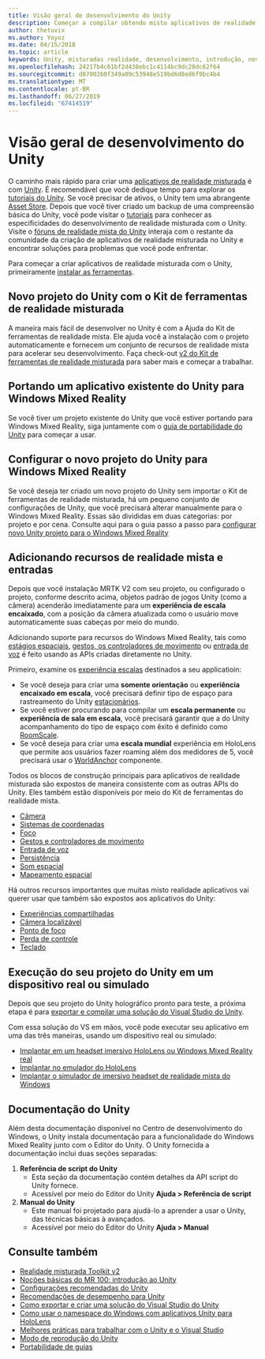 ```yaml
---
title: Visão geral de desenvolvimento do Unity
description: Começar a compilar obtendo misto aplicativos de realidade no Unity.
author: thetuvix
ms.author: Yoyoz
ms.date: 04/15/2018
ms.topic: article
keywords: Unity, misturadas realidade, desenvolvimento, introdução, novo projeto, portabilidade, funcionalidade, câmera, simulação, emulação, documentação
ms.openlocfilehash: 24217b4c61bf2d438ebc1c4114bc9dc20dc62f64
ms.sourcegitcommit: d8700260f349a09c53948e519bd6d8ed6f9bc4b4
ms.translationtype: MT
ms.contentlocale: pt-BR
ms.lasthandoff: 06/27/2019
ms.locfileid: "67414519"
---
```

# <a name="unity-development-overview"></a>Visão geral de desenvolvimento do Unity

O caminho mais rápido para criar uma [aplicativos de realidade misturada](app-views.md) é com [Unity](http://aka.ms/HoloLensUnity). É recomendável que você dedique tempo para explorar os [tutoriais do Unity](https://unity3d.com/learn/tutorials). Se você precisar de ativos, o Unity tem uma abrangente [Asset Store](https://www.assetstore.unity3d.com/). Depois que você tiver criado um backup de uma compreensão básica do Unity, você pode visitar o [tutoriais](tutorials.md) para conhecer as especificidades do desenvolvimento de realidade misturada com o Unity. Visite o [fóruns de realidade mista do Unity](http://forum.unity3d.com/forums/hololens.102/) interaja com o restante da comunidade da criação de aplicativos de realidade misturada no Unity e encontrar soluções para problemas que você pode enfrentar.


Para começar a criar aplicativos de realidade misturada com o Unity, primeiramente [instalar as ferramentas](install-the-tools.md). 

## <a name="new-unity-project-with-mixed-reality-toolkit"></a>Novo projeto do Unity com o Kit de ferramentas de realidade misturada 

A maneira mais fácil de desenvolver no Unity é com a Ajuda do Kit de ferramentas de realidade mista. Ele ajuda você a instalação com o projeto automaticamente e fornecem um conjunto de recursos de realidade mista para acelerar seu desenvolvimento. Faça check-out [v2 do Kit de ferramentas de realidade misturada](mrtk-getting-started.md) para saber mais e começar a trabalhar. 

## <a name="porting-an-existing-unity-app-to-windows-mixed-reality"></a>Portando um aplicativo existente do Unity para Windows Mixed Reality

Se você tiver um projeto existente do Unity que você estiver portando para Windows Mixed Reality, siga juntamente com o [guia de portabilidade do Unity](porting-guides.md) para começar a usar.

## <a name="configuring-new-unity-project-for-windows-mixed-reality"></a>Configurar o novo projeto do Unity para Windows Mixed Reality

Se você deseja ter criado um novo projeto do Unity sem importar o Kit de ferramentas de realidade misturada, há um pequeno conjunto de configurações de Unity, que você precisará alterar manualmente para o Windows Mixed Reality. Essas são divididas em duas categorias: por projeto e por cena. Consulte aqui para o guia passo a passo para [configurar novo Unity projeto para o Windows Mixed Reality](Configure-Unity-Project.md)

## <a name="adding-mixed-reality-capabilities-and-inputs"></a>Adicionando recursos de realidade mista e entradas

Depois que você instalação MRTK V2 com seu projeto, ou configurado o projeto, conforme descrito acima, objetos padrão de jogos Unity (como a câmera) acenderão imediatamente para um **experiência de escala encaixado**, com a posição da câmera atualizada como o usuário move automaticamente suas cabeças por meio do mundo.

Adicionando suporte para recursos do Windows Mixed Reality, tais como [estágios espaciais](coordinate-systems.md#spatial-coordinate-systems), [gestos, os controladores de movimento](gestures-and-motion-controllers-in-unity.md) ou [entrada de voz](voice-input-in-unity.md) é feito usando as APIs criadas diretamente no Unity. 

Primeiro, examine os [experiência escalas](coordinate-systems.md) destinados a seu applicatioin:
* Se você deseja para criar uma **somente orientação** ou **experiência encaixado em escala**, você precisará definir tipo de espaço para rastreamento do Unity [estacionários](coordinate-systems-in-unity.md#building-an-orientation-only-or-seated-scale-experience).
* Se você estiver procurando para compilar um **escala permanente** ou **experiência de sala em escala**, você precisará garantir que a do Unity acompanhamento do tipo de espaço com êxito é definido como [RoomScale](coordinate-systems-in-unity.md#building-an-orientation-only-or-seated-scale-experience).
* Se você deseja para criar uma **escala mundial** experiência em HoloLens que permite aos usuários fazer roaming além dos medidores de 5, você precisará usar o [WorldAnchor](coordinate-systems-in-unity.md#building-a-world-scale-experience) componente.

Todos os blocos de construção principais para aplicativos de realidade misturada são expostos de maneira consistente com as outras APIs do Unity. Eles também estão disponíveis por meio do Kit de ferramentas do realidade mista.
* [Câmera](camera-in-unity.md)
* [Sistemas de coordenadas](coordinate-systems-in-unity.md)
* [Foco](gaze-in-unity.md)
* [Gestos e controladores de movimento](gestures-and-motion-controllers-in-unity.md)
* [Entrada de voz](voice-input-in-unity.md)
* [Persistência](persistence-in-unity.md)
* [Som espacial](spatial-sound-in-unity.md)
* [Mapeamento espacial](spatial-mapping-in-unity.md)

Há outros recursos importantes que muitas misto realidade aplicativos vai querer usar que também são expostos aos aplicativos do Unity:
* [Experiências compartilhadas](shared-experiences-in-unity.md)
* [Câmera localizável](locatable-camera-in-unity.md)
* [Ponto de foco](focus-point-in-unity.md)
* [Perda de controle](tracking-loss-in-unity.md)
* [Teclado](keyboard-input-in-unity.md)

## <a name="running-your-unity-project-on-a-real-or-simulated-device"></a>Execução do seu projeto do Unity em um dispositivo real ou simulado

Depois que seu projeto do Unity holográfico pronto para teste, a próxima etapa é para [exportar e compilar uma solução do Visual Studio do Unity](exporting-and-building-a-unity-visual-studio-solution.md).

Com essa solução do VS em mãos, você pode executar seu aplicativo em uma das três maneiras, usando um dispositivo real ou simulado:
* [Implantar em um headset imersivo HoloLens ou Windows Mixed Reality real](using-visual-studio.md)
* [Implantar no emulador do HoloLens](using-the-hololens-emulator.md)
* [Implantar o simulador de imersivo headset de realidade mista do Windows](using-the-windows-mixed-reality-simulator.md)

## <a name="unity-documentation"></a>Documentação do Unity

Além desta documentação disponível no Centro de desenvolvimento do Windows, o Unity instala documentação para a funcionalidade do Windows Mixed Reality junto com o Editor do Unity. O Unity fornecida a documentação inclui duas seções separadas:
1. **Referência de script do Unity**
    * Esta seção da documentação contém detalhes da API script do Unity fornece.
    * Acessível por meio do Editor do Unity **Ajuda > Referência de script**
2. **Manual do Unity**
    * Este manual foi projetado para ajudá-lo a aprender a usar o Unity, das técnicas básicas à avançados.
    * Acessível por meio do Editor do Unity **Ajuda > Manual**

## <a name="see-also"></a>Consulte também
* [Realidade misturada Toolkit v2](mrtk-getting-started.md)
* [Noções básicas do MR 100: introdução ao Unity](holograms-100.md)
* [Configurações recomendadas do Unity](recommended-settings-for-unity.md)
* [Recomendações de desempenho para Unity](performance-recommendations-for-unity.md)
* [Como exportar e criar uma solução do Visual Studio do Unity](exporting-and-building-a-unity-visual-studio-solution.md)
* [Como usar o namespace do Windows com aplicativos Unity para HoloLens](using-the-windows-namespace-with-unity-apps-for-hololens.md)
* [Melhores práticas para trabalhar com o Unity e o Visual Studio](best-practices-for-working-with-unity-and-visual-studio.md)
* [Modo de reprodução do Unity](unity-play-mode.md)
* [Portabilidade de guias](porting-guides.md)
